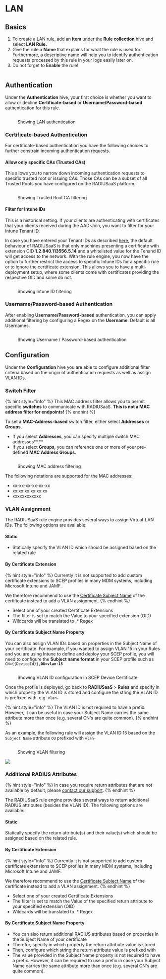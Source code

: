 # LAN

## Basics

1. To create a LAN rule, add an **item** under the **Rule collection** hive and select **LAN Rule.**&#x20;
2. Give the rule a **Name** that explains for what the rule is used for. Furthermore, a descriptive name will help you to identify authentication requests processed by this rule in your logs easily later on.
3. Do not forget to **Enable** the rule!

<figure><img src="../../../../.gitbook/assets/image (436).png" alt=""><figcaption></figcaption></figure>

## **Authentication**&#x20;

Under the **Authentication** hive, your first choice is whether you want to allow or decline **Certificate-based** or **Username/Password-based** authentication for this rule.

<figure><img src="../../../../.gitbook/assets/image (437).png" alt=""><figcaption><p>Showing LAN authentication</p></figcaption></figure>

### **Certificate-based Authentication**

For certificate-based authentication you have the following choices to further constrain incoming authentication requests.

#### Allow only specific CAs (Trusted CAs)

This allows you to narrow down incoming authentication requests to specific trusted root or issuing CAs. Those CAs can be a subset of all Trusted Roots you have configured on the RADIUSaaS platform.

<figure><img src="../../../../.gitbook/assets/image (438).png" alt=""><figcaption><p>Showing Trusted Root CA filtering</p></figcaption></figure>

#### Filter for Intune IDs&#x20;

This is a historical setting. If your clients are authenticating with certificates that your clients received during the AAD-Join, you want to filter for your Intune Tenant ID.&#x20;

In case you have entered your Tenant IDs as described [here](../trusted-roots.md#intune-id), the default behaviour of RADIUSaaS is that only machines presenting a certificate with extension OID **1.2.840.113556.5.14** and a whitelisted value for the Tenand ID will get access to the network. With the rule engine, you now have the option to further restrict the access to specific Intune IDs for a specific rule or to ignore the certificate extension. This allows you to have a multi-deployment setup, where some clients come with certificates providing the respective OID and some do not.&#x20;

<figure><img src="../../../../.gitbook/assets/image (439).png" alt=""><figcaption><p>Showing Intune ID filtering</p></figcaption></figure>

### Username/Password-based Authentication

After enabling **Username/Password-based** authentication, you can apply additional filtering by configuring a Regex on the **Username**. Default is all Usernames.

<figure><img src="../../../../.gitbook/assets/image (440).png" alt=""><figcaption><p>Showing Username / Password-based authentication</p></figcaption></figure>

## Configuration

Under the **Configuration** hive you are able to configure additional filter criteria based on the origin of authentication requests as well as assign VLAN IDs.

### Switch Filter

{% hint style="info" %}
This MAC address filter allows you to permit specific **switches** to communicate with RADIUSaaS. **This is not a MAC address filter for endpoints!**
{% endhint %}

To set a **MAC-Address-based** switch filter, either select **Addresses** or **Groups**.&#x20;

* If you select **Addresses**, you can specify multiple switch MAC addresses**.**&#x20;
* If you select **Groups,** you can reference one or more of your pre-defined **MAC Address Groups**.&#x20;

<figure><img src="../../../../.gitbook/assets/image (442).png" alt=""><figcaption><p>Showing MAC address filtering</p></figcaption></figure>

The following notations are supported for the MAC addresses:

* xx-xx-xx-xx-xx-xx
* xx:xx:xx:xx:xx:xx
* xxxxxxxxxxxx

### VLAN Assignment

The RADIUSaaS rule engine provides several ways to assign Virtual-LAN IDs. The following options are available:

#### Static

* Statically specify the VLAN ID which should be assigned based on the related rule

#### By Certificate Extension

{% hint style="info" %}
Currently it is not supported to add custom certificate extensions to SCEP profiles in many MDM systems, including Microsoft Intune and JAMF.

We therefore recommend to use the [Certificate Subject Name](lan.md#by-certificate-subject-name) of the certificate instead to add a VLAN assignment.
{% endhint %}

* Select one of your created Certificate Extensions
* The filter is set to match the Value to your specified extension (OID)
* Wildcards will be translated to .\* Regex

#### By Certificate Subject Name Property

You can also assign VLAN IDs based on properties in the Subject Name of your certificate. For example, if you wanted to assign VLAN 15 in your Rules and you are using Intune to define and deploy your SCEP profile, you will need to configure the **Subject name format** in your SCEP profile such as `CN={{DeviceId}},`**`OU=vlan-15`**

<figure><img src="../../../.gitbook/assets/image.png" alt=""><figcaption><p>Showing VLAN ID configuration in SCEP Device Certificate</p></figcaption></figure>

Once the profile is deployed, go back to **RADIUSaaS** > **Rules** and specify in which property the VLAN ID is stored and configure the string the VLAN ID is prefixed with. e.g. `vlan-`

{% hint style="info" %}
The VLAN ID is not required to have a prefix. However, it can be useful in case your Subject Name carries the same attribute more than once (e.g. several CN's are quite common).
{% endhint %}

As an example, the following rule will assign the VLAN ID 15 based on the `Subject Name` attribute `OU` prefixed with `vlan-`

<figure><img src="../../../../.gitbook/assets/image (443).png" alt=""><figcaption><p>Showing VLAN filtering</p></figcaption></figure>

![](<../../../../.gitbook/assets/image (317).png>)

### Additional RADIUS Attributes

{% hint style="info" %}
In case you require return attributes that are not available by default, please [contact our support](https://www.radius-as-a-service.com/help/).
{% endhint %}

The RADIUSaaS rule engine provides several ways to return additional RADIUS attributes (besides the VLAN ID). The following options are available:

#### Static

Statically specify the return attribute(s) and their value(s) which should be assigned based on the related rule.

#### By Certificate Extension

{% hint style="info" %}
Currently it is not supported to add custom certificate extensions to SCEP profiles in many MDM systems, including Microsoft Intune and JAMF.

We therefore recommend to use the [Certificate Subject Name](lan.md#by-certificate-subject) of the certificate instead to add a VLAN assignment.
{% endhint %}

* Select one of your created Certificate Extensions
* The filter is set to match the Value of the specified return attribute to your specified extension (OID)
* Wildcards will be translated to .\* Regex

#### By Certificate Subject Name Property

* You can also return additional RADIUS attributes based on properties in the Subject Name of your certificate
* Therefor, specify in which property the return attribute value is stored
* Then, configure which string the return attribute value is prefixed with
* The value provided in the Subject Name property is not required to have a prefix. However, it can be required to use a prefix in case your Subject Name carries the same attribute more than once (e.g. several CN's are quite common).
